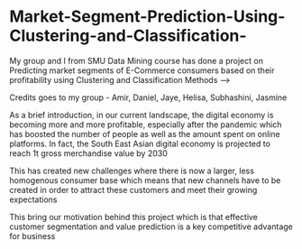 # Market-Segment-Prediction-Using-Clustering-and-Classification-


My group and I from SMU Data Mining course has done a project on Predicting market segments of E-Commerce consumers based on their profitability using Clustering and Classification Methods -->

Credits goes to my group - Amir, Daniel, Jaye, Helisa, Subhashini, Jasmine


 As a brief introduction, in our current landscape, the digital economy is becoming more and more profitable, especially after the pandemic which has boosted the number of people as well as the amount spent on online platforms. In fact, the South East Asian digital economy is projected to reach 1t gross merchandise value by 2030

This has created new challenges where there is now a larger, less homogenous consumer base which means that new channels have to be created in order to attract these customers and meet their growing expectations

This bring our motivation behind this project which is that effective customer segmentation and value prediction is a key competitive advantage for business

